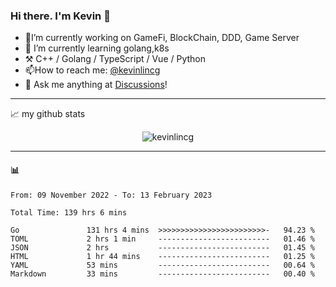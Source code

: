 ### Hi there. I'm Kevin 👋

- 🔭I’m currently working on GameFi, BlockChain, DDD, Game Server
- 🌱 I’m currently learning golang,k8s
-   :hammer_and_pick: C++ / Golang / TypeScript / Vue / Python
- 📫How to reach me: [@kevinlincg](https://twitter.com/kevinlincg) 
-   :thought_balloon: Ask me anything at [Discussions](https://github.com/kevinlincg/kevinlincg/discussions/new)!

---

📈 my github stats

<p align="center"> <img src="https://github-readme-stats-ouuan.vercel.app/api?username=kevinlincg&theme=dark&show_icons=true&count_private=true" alt="kevinlincg" />

---

#### :bar_chart: 

<!--START_SECTION:waka-->

```text
From: 09 November 2022 - To: 13 February 2023

Total Time: 139 hrs 6 mins

Go               131 hrs 4 mins  >>>>>>>>>>>>>>>>>>>>>>>>-   94.23 %
TOML             2 hrs 1 min     -------------------------   01.46 %
JSON             2 hrs           -------------------------   01.45 %
HTML             1 hr 44 mins    -------------------------   01.25 %
YAML             53 mins         -------------------------   00.64 %
Markdown         33 mins         -------------------------   00.40 %
```

<!--END_SECTION:waka-->
